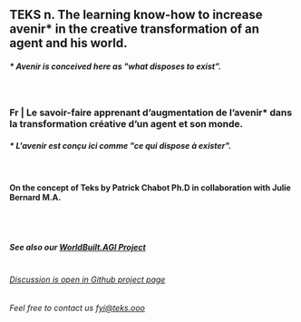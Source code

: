 ## **TEKS** n. The learning know-how to increase avenir* in the creative transformation of an agent and his world.
##### * _Avenir_ is conceived here as "what disposes to exist”.

### <br><br>Fr | Le savoir-faire apprenant d’augmentation de l’avenir* dans la transformation créative d’un agent et son monde.
##### * L'avenir est conçu ici comme "ce qui dispose à exister".

#### <br><br>On the concept of Teks by Patrick Chabot Ph.D in collaboration with Julie Bernard M.A.

##### <br><br><br>See also our [WorldBuilt.AGI Project](http://www.worldbuilt.ai)

###### <br>[Discussion is open in Github project page](https://github.com/julie-technilab-design/teks-fyi/discussions)
###### Feel free to contact us <fyi@teks.ooo>
